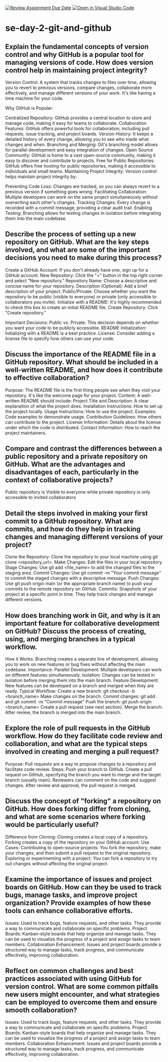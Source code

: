 [![Review Assignment Due Date](https://classroom.github.com/assets/deadline-readme-button-22041afd0340ce965d47ae6ef1cefeee28c7c493a6346c4f15d667ab976d596c.svg)](https://classroom.github.com/a/8wgCKhpZ)
[![Open in Visual Studio Code](https://classroom.github.com/assets/open-in-vscode-2e0aaae1b6195c2367325f4f02e2d04e9abb55f0b24a779b69b11b9e10269abc.svg)](https://classroom.github.com/online_ide?assignment_repo_id=18393544&assignment_repo_type=AssignmentRepo)
# se-day-2-git-and-github
## Explain the fundamental concepts of version control and why GitHub is a popular tool for managing versions of code. How does version control help in maintaining project integrity?
Version Control:  A system that tracks changes to files over time, allowing you to revert to previous versions, compare changes, collaborate more effectively, and manage different versions of your work.  It's like having a time machine for your code.

Why GitHub is Popular:

Centralized Repository: GitHub provides a central location to store and manage code, making it easy for teams to collaborate.
Collaboration Features: GitHub offers powerful tools for collaboration, including pull requests, issue tracking, and project boards.
Version History: It keeps a detailed history of every change, allowing you to see who made what changes and when.
Branching and Merging: Git's branching model allows for parallel development and easy integration of changes.
Open Source Community: GitHub is home to a vast open-source community, making it easy to discover and contribute to projects.
Free for Public Repositories: GitHub offers free hosting for public repositories, making it accessible to individuals and small teams.
Maintaining Project Integrity: Version control helps maintain project integrity by:

Preventing Code Loss: Changes are tracked, so you can always revert to a previous version if something goes wrong.
Facilitating Collaboration: Multiple developers can work on the same project simultaneously without overwriting each other's changes.
Tracking Changes: Every change is recorded with a commit message, providing a clear audit trail.
Enabling Testing: Branching allows for testing changes in isolation before integrating them into the main codebase.

## Describe the process of setting up a new repository on GitHub. What are the key steps involved, and what are some of the important decisions you need to make during this process?
Create a GitHub Account: If you don't already have one, sign up for a GitHub account.
New Repository: Click the "+" button in the top right corner and select "New repository."
Repository Name: Choose a descriptive and concise name for your repository.
Description (Optional): Add a brief description of your project.
Public/Private: Choose whether you want the repository to be public (visible to everyone) or private (only accessible to collaborators you invite).
Initialize with a README: It's highly recommended to check this box to create an initial README file.
Create Repository: Click "Create repository."

Important Decisions:
Public vs. Private: This decision depends on whether you want your code to be publicly accessible.
README Initialization: Initializing with a README is a best practice.
License: Consider adding a license file to specify how others can use your code.


## Discuss the importance of the README file in a GitHub repository. What should be included in a well-written README, and how does it contribute to effective collaboration?
Purpose: The README file is the first thing people see when they visit your repository. It's like the welcome page for your project.
Content: A well-written README should include:
Project Title and Description: A clear explanation of what the project does.
Installation Instructions: How to set up the project locally.
Usage Instructions: How to use the project.
Examples: Code examples to demonstrate usage.
Contribution Guidelines: How others can contribute to the project.
License Information: Details about the license under which the code is distributed.
Contact Information: How to reach the project maintainers.


## Compare and contrast the differences between a public repository and a private repository on GitHub. What are the advantages and disadvantages of each, particularly in the context of collaborative projects?

Public repository is Visible to everyone	while private repository is only accessible to invited collaborators


## Detail the steps involved in making your first commit to a GitHub repository. What are commits, and how do they help in tracking changes and managing different versions of your project?
Clone the Repository: Clone the repository to your local machine using git clone <repository_url>.
Make Changes: Edit the files in your local repository.
Stage Changes: Use git add <file_name> to add the changed files to the staging area.
Commit Changes: Use git commit -m "Your commit message" to commit the staged changes with a descriptive message.
Push Changes: Use git push origin main (or the appropriate branch name) to push your commits to the remote repository on GitHub.
Commits: Snapshots of your project at a specific point in time. They help track changes and manage different versions.


## How does branching work in Git, and why is it an important feature for collaborative development on GitHub? Discuss the process of creating, using, and merging branches in a typical workflow.
How it Works: Branching creates a separate line of development, allowing you to work on new features or bug fixes without affecting the main codebase.
Importance:
Parallel Development: Multiple developers can work on different features simultaneously.
Isolation: Changes can be tested in isolation before merging them into the main branch.
Feature Development: New features can be developed on a branch and merged when they are ready.
Typical Workflow:
Create a new branch: git checkout -b <branch_name>
Make changes on the branch.
Commit changes: git add . and git commit -m "Commit message"
Push the branch: git push origin <branch_name>
Create a pull request (see next section).
Merge the branch: After review, the branch is merged into the main branch.

## Explore the role of pull requests in the GitHub workflow. How do they facilitate code review and collaboration, and what are the typical steps involved in creating and merging a pull request?
Purpose: Pull requests are a way to propose changes to a repository and facilitate code review.
Steps:
Push your branch to GitHub.
Create a pull request on GitHub, specifying the branch you want to merge and the target branch (usually main).
Reviewers can comment on the code and suggest changes.
After review and approval, the pull request is merged.

## Discuss the concept of "forking" a repository on GitHub. How does forking differ from cloning, and what are some scenarios where forking would be particularly useful?
Difference from Cloning: Cloning creates a local copy of a repository. Forking creates a copy of the repository on your GitHub account.
Use Cases:
Contributing to open-source projects: You fork the repository, make your changes, and then submit a pull request to the original repository.
Exploring or experimenting with a project: You can fork a repository to try out changes without affecting the original project.

## Examine the importance of issues and project boards on GitHub. How can they be used to track bugs, manage tasks, and improve project organization? Provide examples of how these tools can enhance collaborative efforts.
Issues: Used to track bugs, feature requests, and other tasks. They provide a way to communicate and collaborate on specific problems.
Project Boards: Kanban-style boards that help organize and manage tasks. They can be used to visualize the progress of a project and assign tasks to team members.
Collaboration Enhancement: Issues and project boards provide a structured way to manage tasks, track progress, and communicate effectively, improving collaboration.


## Reflect on common challenges and best practices associated with using GitHub for version control. What are some common pitfalls new users might encounter, and what strategies can be employed to overcome them and ensure smooth collaboration?
Issues: Used to track bugs, feature requests, and other tasks. They provide a way to communicate and collaborate on specific problems.
Project Boards: Kanban-style boards that help organize and manage tasks. They can be used to visualize the progress of a project and assign tasks to team members.
Collaboration Enhancement: Issues and project boards provide a structured way to manage tasks, track progress, and communicate effectively, improving collaboration.
